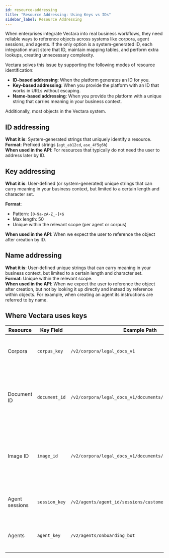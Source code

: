 ```yaml
---
id: resource-addressing
title: "Resource Addressing: Using Keys vs IDs"
sidebar_label: Resource Addressing
---
```



When enterprises integrate Vectara into real business workflows, they need 
reliable ways to reference objects across systems like corpora, agent sessions, 
and agents. If the only option is a system-generated ID, each integration must 
store that ID, maintain mapping tables, and perform extra lookups, creating 
unnecessary complexity.

Vectara solves this issue by supporting the following modes of resource identification: 
* **ID-based addressing**: When the platform generates an ID for you.
* **Key-based addressing**: When you provide the platform with an ID that works 
  in URLs without escaping.
* **Name-based addressing**: When you provide the platform with a unique string 
  that carries meaning in your business context.

Additionally, most objects in the Vectara system.

## ID addressing

**What it is**: System-generated strings that uniquely identify a resource.  
**Format**: Prefixed strings (`agt_ab12cd`, `ase_4f5g6h`)  
**When used in the API**: For resources that typically do not need the user to 
address later by ID.

## Key addressing

**What it is**: User-defined (or system-generated) unique strings that can carry 
meaning in your business context, but limited to a certain length and character set.  

**Format**:
* Pattern: `[0-9a-zA-Z_-]+$`
* Max length: 50
* Unique within the relevant scope (per agent or corpus)

**When used in the API**: When we expect the user to reference the object after 
creation by ID.

## Name addressing

**What it is**: User-defined unique strings that can carry meaning in your 
business context, but limited to a certain length and character set.  
**Format**: Unique within the relevant scope.  
**When used in the API**: When we expect the user to reference the object after creation, 
but not by looking it up directly and instead by reference within objects. For example, 
when creating an agent its instructions are referred to by name.  

## Where Vectara uses keys

| Resource       | Key Field     | Example Path                                      | Notes                                      |
|----------------|---------------|---------------------------------------------------|--------------------------------------------|
| Corpora       | `corpus_key`   | `/v2/corpora/legal_docs_v1`                       | Name corpora after datasets for clarity   |
| Document ID   | `document_id`  | `/v2/corpora/legal_docs_v1/documents/statement`    | Although this is named “ID”, it behaves like a key, but requires escaping. |
| Image ID      | `image_id`     | `/v2/corpora/legal_docs_v1/documents/statement/figure_a` | Although this is named “ID”, it behaves like a key, but requires escaping. |
| Agent sessions| `session_key`  | `/v2/agents/agent_id/sessions/customer_support_001` | Track sessions per customer or ticket     |
| Agents        | `agent_key`    | `/v2/agents/onboarding_bot`                        | Consistent agent references across integrations |


